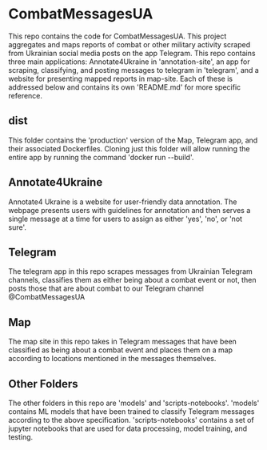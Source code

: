# CombatMessagesUA
This repo contains the code for CombatMessagesUA. This project aggregates and maps reports of combat or other military activity scraped from Ukrainian social media posts on the app Telegram. This repo contains three main applications: Annotate4Ukraine in 'annotation-site', an app for scraping, classifying, and posting messages to telegram in 'telegram', and a website for presenting mapped reports in map-site. Each of these is addressed below and contains its own 'README.md' for more specific reference.

## dist
This folder contains the 'production' version of the Map, Telegram app, and their associated Dockerfiles. Cloning just this folder will allow running the entire app by running the command 'docker run --build'.

## Annotate4Ukraine
Annotate4 Ukraine is a website for user-friendly data annotation. The webpage presents users with guidelines for annotation and then serves a single message at a time for users to assign as either 'yes', 'no', or 'not sure'.

## Telegram
The telegram app in this repo scrapes messages from Ukrainian Telegram channels, classifies them as either being about a combat event or not, then posts those that are about combat to our Telegram channel @CombatMessagesUA

## Map
The map site in this repo takes in Telegram messages that have been classified as being about a combat event and places them on a map according to locations mentioned in the messages themselves.

## Other Folders
The other folders in this repo are 'models' and 'scripts-notebooks'. 'models' contains ML models that have been trained to classify Telegram messages according to the above specification. 'scripts-notebooks' contains a set of jupyter notebooks that are used for data processing, model training, and testing.